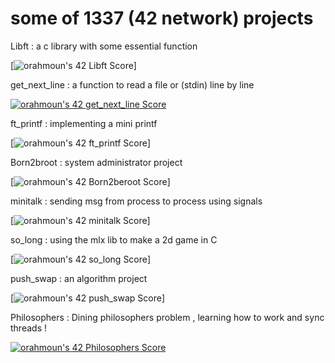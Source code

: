 # some of 1337 (42 network) projects

Libft : a c library with some essential function

[![orahmoun's 42 Libft Score](https://badge42.vercel.app/api/v2/cl6xjvj5w00060gmp1rsvgeyn/project/2405719)]

get_next_line : a function to read a file or (stdin) line by line

[![orahmoun's 42 get_next_line Score](https://badge42.vercel.app/api/v2/cl6xjvj5w00060gmp1rsvgeyn/project/2413134)](https://github.com/JaeSeoKim/badge42)

ft_printf : implementing a mini printf

[![orahmoun's 42 ft_printf Score](https://badge42.vercel.app/api/v2/cl6xjvj5w00060gmp1rsvgeyn/project/2423804)]

Born2broot : system administrator project

[![orahmoun's 42 Born2beroot Score](https://badge42.vercel.app/api/v2/cl6xjvj5w00060gmp1rsvgeyn/project/2430854)]

minitalk : sending msg from process to process using signals

[![orahmoun's 42 minitalk Score](https://badge42.vercel.app/api/v2/cl6xjvj5w00060gmp1rsvgeyn/project/2438201)]

so_long : using the mlx lib to make a 2d game in C

[![orahmoun's 42 so_long Score](https://badge42.vercel.app/api/v2/cl6xjvj5w00060gmp1rsvgeyn/project/2447493)]

push_swap : an algorithm project 

[![orahmoun's 42 push_swap Score](https://badge42.vercel.app/api/v2/cl6xjvj5w00060gmp1rsvgeyn/project/2450981)]

Philosophers : Dining philosophers problem , learning how to work and sync threads !

[![orahmoun's 42 Philosophers Score](https://badge42.vercel.app/api/v2/cl6xjvj5w00060gmp1rsvgeyn/project/2456899)](https://github.com/JaeSeoKim/badge42)
